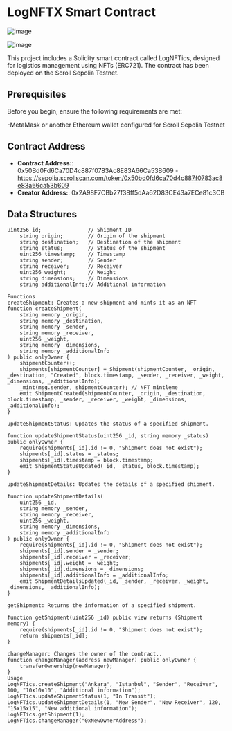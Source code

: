 
# LogNFTX Smart Contract
![image](https://github.com/user-attachments/assets/83913350-d581-4ac4-b010-415a98f13762)

![image](https://github.com/user-attachments/assets/d1898132-cc2f-4a8d-bf4c-c6bca367e27d)

This project includes a Solidity smart contract called LogNFTics, designed for logistics management using NFTs (ERC721). The contract has been deployed on the Scroll Sepolia Testnet.

## Prerequisites

Before you begin, ensure the following requirements are met:

-MetaMask or another Ethereum wallet configured for Scroll Sepolia Testnet

## Contract Address

- **Contract Address:**: 0x50Bd0Fd6Ca70D4c887f0783Ac8E83A66Ca53B609 -https://sepolia.scrollscan.com/token/0x50bd0fd6ca70d4c887f0783ac8e83a66ca53b609
- **Creator Address:**: 0x2A98F7CBb27f38ff5dAa62D83CE43a7ECe81c3CB

## Data Structures

```solidity
uint256 id;               // Shipment ID
    string origin;        // Origin of the shipment
    string destination;   // Destination of the shipment
    string status;        // Status of the shipment
    uint256 timestamp;    // Timestamp
    string sender;        // Sender
    string receiver;      // Receiver
    uint256 weight;       // Weight
    string dimensions;    // Dimensions
    string additionalInfo;// Additional information

Functions
createShipment: Creates a new shipment and mints it as an NFT
function createShipment(
    string memory _origin, 
    string memory _destination, 
    string memory _sender, 
    string memory _receiver, 
    uint256 _weight, 
    string memory _dimensions, 
    string memory _additionalInfo
) public onlyOwner {
    shipmentCounter++;
    shipments[shipmentCounter] = Shipment(shipmentCounter, _origin, _destination, "Created", block.timestamp, _sender, _receiver, _weight, _dimensions, _additionalInfo);
    _mint(msg.sender, shipmentCounter); // NFT mintleme
    emit ShipmentCreated(shipmentCounter, _origin, _destination, block.timestamp, _sender, _receiver, _weight, _dimensions, _additionalInfo);
}

updateShipmentStatus: Updates the status of a specified shipment.

function updateShipmentStatus(uint256 _id, string memory _status) public onlyOwner {
    require(shipments[_id].id != 0, "Shipment does not exist");
    shipments[_id].status = _status;
    shipments[_id].timestamp = block.timestamp;
    emit ShipmentStatusUpdated(_id, _status, block.timestamp);
}

updateShipmentDetails: Updates the details of a specified shipment.

function updateShipmentDetails(
    uint256 _id, 
    string memory _sender, 
    string memory _receiver, 
    uint256 _weight, 
    string memory _dimensions, 
    string memory _additionalInfo
) public onlyOwner {
    require(shipments[_id].id != 0, "Shipment does not exist");
    shipments[_id].sender = _sender;
    shipments[_id].receiver = _receiver;
    shipments[_id].weight = _weight;
    shipments[_id].dimensions = _dimensions;
    shipments[_id].additionalInfo = _additionalInfo;
    emit ShipmentDetailsUpdated(_id, _sender, _receiver, _weight, _dimensions, _additionalInfo);
}

getShipment: Returns the information of a specified shipment.

function getShipment(uint256 _id) public view returns (Shipment memory) {
    require(shipments[_id].id != 0, "Shipment does not exist");
    return shipments[_id];
}

changeManager: Changes the owner of the contract..
function changeManager(address newManager) public onlyOwner {
    transferOwnership(newManager);
}
Usage
LogNFTics.createShipment("Ankara", "Istanbul", "Sender", "Receiver", 100, "10x10x10", "Additional information");
LogNFTics.updateShipmentStatus(1, "In Transit");
LogNFTics.updateShipmentDetails(1, "New Sender", "New Receiver", 120, "15x15x15", "New additional information");
LogNFTics.getShipment(1);
LogNFTics.changeManager("0xNewOwnerAddress");
